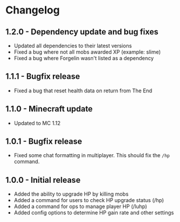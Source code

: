 # Changelog

## 1.2.0 - Dependency update and bug fixes
 - Updated all dependencies to their latest versions
 - Fixed a bug where not all mobs awarded XP (example: slime)
 - Fixed a bug where Forgelin wasn't listed as a dependency

## 1.1.1 - Bugfix release
 - Fixed a bug that reset health data on return from The End

## 1.1.0 - Minecraft update
 - Updated to MC 1.12

## 1.0.1 - Bugfix release
 - Fixed some chat formatting in multiplayer. This should fix the `/hp` command.

## 1.0.0 - Initial release
 - Added the ability to upgrade HP by killing mobs
 - Added a command for users to check HP upgrade status (/hp)
 - Added a command for ops to manage player HP (/luhp)
 - Added config options to determine HP gain rate and other settings